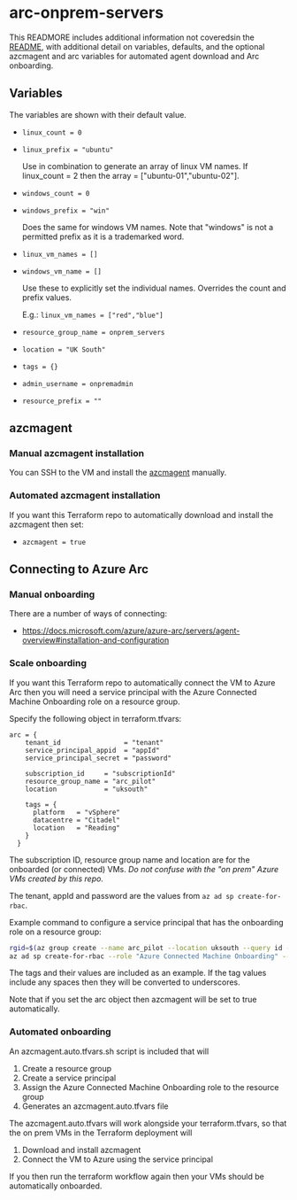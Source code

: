 # arc-onprem-servers

This READMORE includes additional information not coveredsin the [README](./README.md), with additional detail on variables, defaults, and the optional azcmagent and arc variables for automated agent download and Arc onboarding.

## Variables

The variables are shown with their default value.

* `linux_count = 0`
* `linux_prefix = "ubuntu"`

    Use in combination to generate an array of linux VM names. If linux_count = 2 then the array = ["ubuntu-01","ubuntu-02"].

* `windows_count = 0`
* `windows_prefix = "win"`

    Does the same for windows VM names. Note that "windows" is not a permitted prefix as it is a trademarked word.

* `linux_vm_names = []`
* `windows_vm_name = []`

    Use these to explicitly set the individual names. Overrides the count and prefix values.

    E.g.: `linux_vm_names = ["red","blue"]`

* `resource_group_name = onprem_servers`
* `location = "UK South"`
* `tags = {}`
* `admin_username = onpremadmin`
* `resource_prefix = ""`

## azcmagent

### Manual azcmagent installation

You can SSH to the VM and install the [azcmagent](https://docs.microsoft.com/azure/azure-arc/servers/agent-overview#linux-agent-installation-details) manually.

### Automated azcmagent installation

If you want this Terraform repo to automatically download and install the azcmagent then set:

* `azcmagent = true`

## Connecting to Azure Arc

### Manual onboarding

There are a number of ways of connecting:

* <https://docs.microsoft.com/azure/azure-arc/servers/agent-overview#installation-and-configuration>

### Scale onboarding

If you want this Terraform repo to automatically connect the VM to Azure Arc then you will need a service principal with the Azure Connected Machine Onboarding role on a resource group.

Specify the following object in terraform.tfvars:

```hcl
arc = {
    tenant_id                = "tenant"
    service_principal_appid  = "appId"
    service_principal_secret = "password"

    subscription_id     = "subscriptionId"
    resource_group_name = "arc_pilot"
    location            = "uksouth"

    tags = {
      platform   = "vSphere"
      datacentre = "Citadel"
      location   = "Reading"
    }
  }
```

The subscription ID, resource group name and location are for the onboarded (or connected) VMs. _Do not confuse with the "on prem" Azure VMs created by this repo._

The tenant, appId and password are the values from `az ad sp create-for-rbac`.

Example command to configure a service principal that has the onboarding role on a resource group:

```bash
rgid=$(az group create --name arc_pilot --location uksouth --query id --output tsv)
az ad sp create-for-rbac --role "Azure Connected Machine Onboarding" --scopes $rgid --output jsonc
```

The tags and their values are included as an example. If the tag values include any spaces then they will be converted to underscores.

Note that if you set the arc object then azcmagent will be set to true automatically.

### Automated onboarding

An azcmagent.auto.tfvars.sh script is included that will

1. Create a resource group
1. Create a service principal
1. Assign the Azure Connected Machine Onboarding role to the resource group
1. Generates an azcmagent.auto.tfvars file

The azcmagent.auto.tfvars will work alongside your terraform.tfvars, so that the on prem VMs in the Terraform deployment will

1. Download and install azcmagent
1. Connect the VM to Azure using the service principal

If you then run the terraform workflow again then your VMs should be automatically onboarded.
